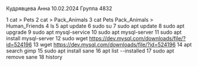 Кудрявцева Анна
10.02.2024
Группа 4832

1 cat > Pets
2 cat > Pack_Animals
3 cat Pets Pack_Animals > Human_Friends
4 ls
5 apt update
6 sudo su
7 sudo apt update
8 sudo apt upgrade
9 sudo apt mysql-service
10 sudo apt mysql-server
11 sudo apt install mysql-server
12 sudo wget https://dev.mysql.com/downloads/file/?id=524196
13 wget https://dev.mysql.com/downloads/file/?id=524196
14 apt search gimp
15 sudo apt install sane
16 apt list --installed
17 sudo apt remove sane
18 history
